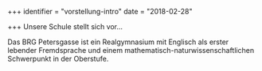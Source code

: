 +++
identifier = "vorstellung-intro"
date = "2018-02-28"

+++
Unsere Schule stellt sich vor...

Das BRG Petersgasse ist ein Realgymnasium mit Englisch als erster lebender Fremdsprache und einem mathematisch-naturwissenschaftlichen Schwerpunkt in der Oberstufe.
